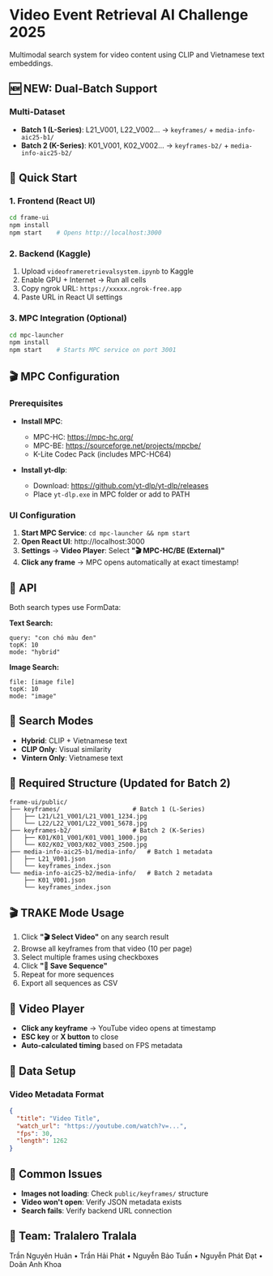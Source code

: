 # Video Event Retrieval AI Challenge 2025

Multimodal search system for video content using CLIP and Vietnamese text embeddings.

## 🆕 **NEW: Dual-Batch Support**

### **Multi-Dataset**
- **Batch 1 (L-Series)**: L21_V001, L22_V002... → `keyframes/` + `media-info-aic25-b1/`
- **Batch 2 (K-Series)**: K01_V001, K02_V002... → `keyframes-b2/` + `media-info-aic25-b2/`

## 🚀 Quick Start

### 1. Frontend (React UI)
```bash
cd frame-ui
npm install
npm start    # Opens http://localhost:3000
```

### 2. Backend (Kaggle)
1. Upload `videoframeretrievalsystem.ipynb` to Kaggle
2. Enable GPU + Internet → Run all cells
3. Copy ngrok URL: `https://xxxxx.ngrok-free.app`
4. Paste URL in React UI settings

### 3. MPC Integration (Optional)
```bash
cd mpc-launcher
npm install
npm start    # Starts MPC service on port 3001
```

## 🎬 MPC Configuration

### Prerequisites
- **Install MPC**:
  - MPC-HC: https://mpc-hc.org/
  - MPC-BE: https://sourceforge.net/projects/mpcbe/
  - K-Lite Codec Pack (includes MPC-HC64)

- **Install yt-dlp**:
  - Download: https://github.com/yt-dlp/yt-dlp/releases
  - Place `yt-dlp.exe` in MPC folder or add to PATH

### UI Configuration
1. **Start MPC Service**: `cd mpc-launcher && npm start`
2. **Open React UI**: http://localhost:3000
3. **Settings** → **Video Player**: Select **"🎬 MPC-HC/BE (External)"**
4. **Click any frame** → MPC opens automatically at exact timestamp!


## 🔧 API

Both search types use FormData:

**Text Search:**
```
query: "con chó màu đen"
topK: 10
mode: "hybrid"
```

**Image Search:**
```
file: [image file]
topK: 10
mode: "image"
```

## 🎯 Search Modes

- **Hybrid**: CLIP + Vietnamese text
- **CLIP Only**: Visual similarity
- **Vintern Only**: Vietnamese text

## 📁 Required Structure (Updated for Batch 2)

```
frame-ui/public/
├── keyframes/                    # Batch 1 (L-Series)
│   ├── L21/L21_V001/L21_V001_1234.jpg
│   └── L22/L22_V001/L22_V001_5678.jpg
├── keyframes-b2/                 # Batch 2 (K-Series)
│   ├── K01/K01_V001/K01_V001_1000.jpg
│   └── K02/K02_V003/K02_V003_2500.jpg
├── media-info-aic25-b1/media-info/   # Batch 1 metadata
│   ├── L21_V001.json
│   └── keyframes_index.json
└── media-info-aic25-b2/media-info/   # Batch 2 metadata
    ├── K01_V001.json
    └── keyframes_index.json
```

## 🎬 TRAKE Mode Usage

1. Click **"🎬 Select Video"** on any search result
2. Browse all keyframes from that video (10 per page)
3. Select multiple frames using checkboxes
4. Click **"💾 Save Sequence"** 
5. Repeat for more sequences
6. Export all sequences as CSV

## 🎥 Video Player

- **Click any keyframe** → YouTube video opens at timestamp
- **ESC key** or **X button** to close
- **Auto-calculated timing** based on FPS metadata

## 🔧 Data Setup

### Video Metadata Format
```json
{
  "title": "Video Title",
  "watch_url": "https://youtube.com/watch?v=...",
  "fps": 30,
  "length": 1262
}
```

## 🚨 Common Issues

- **Images not loading**: Check `public/keyframes/` structure
- **Video won't open**: Verify JSON metadata exists
- **Search fails**: Verify backend URL connection

## 👥 Team: Tralalero Tralala
Trần Nguyên Huân • Trần Hải Phát • Nguyễn Bảo Tuấn • Nguyễn Phát Đạt • Doãn Anh Khoa